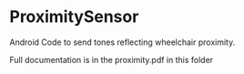 # ProximitySensor
Android Code to send tones reflecting wheelchair proximity.

Full documentation is in the proximity.pdf in this folder
